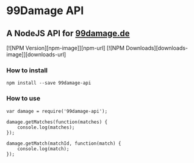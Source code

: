# 99Damage API
## A NodeJS API for [99damage.de](http://99damage.de)

[![NPM Version][npm-image]][npm-url]
[![NPM Downloads][downloads-image]][downloads-url]

### How to install
```npm install --save 99damage-api```  

### How to use 
```
var damage = require('99damage-api');

damage.getMatches(function(matches) {
    console.log(matches);
});

damage.getMatch(matchId, function(match) {
    console.log(match);
});
```

